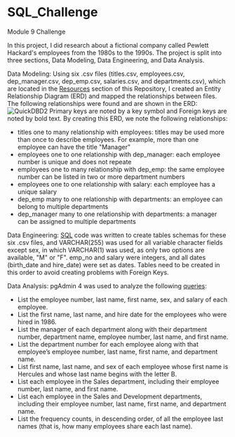 # SQL_Challenge
Module 9 Challenge

In this project, I did research about a fictional company called Pewlett Hackard's employees from the 1980s to the 1990s.  The project is split into three sections, Data Modeling, Data Engineering, and Data Analysis.

Data Modeling:
Using six .csv files (titles.csv, employees.csv, dep_manager.csv, dep_emp.csv, salaries.csv, and departments.csv), which are located in the [Resources](https://github.com/aliciahlavac/SQL_Challenge/tree/main/Resources) section of this Repository, I created an Entity Relationship Diagram (ERD) and mapped the relationships between files. The following relationships were found and are shown in the ERD:
![QuickDBD2](https://github.com/aliciahlavac/SQL_Challenge/assets/127240852/ea18771a-5796-4df6-8267-79f27af98ca2)
Primary keys are noted by a key symbol and Foreign keys are noted by bold text.
By creating this ERD, we note the following relationships:
* titles one to many relationship with employees: titles may be used more than once to describe employees. For example, more than one employee can have the title "Manager"
* employees one to one relationship with dep_manager: each employee number is unique and does not repeate
* employees one to many relationship with dep_emp: the same employee number can be listed in two or more department numbers
* employees one to one relationship with salary: each employee has a unique salary
* dep_emp many to one relationship with departments: an employee can belong to multiple departments
* dep_manager many to one relationship with departments: a manager can be assigned to multiple departments

Data Engineering:
[SQL](https://github.com/aliciahlavac/SQL_Challenge/blob/main/EmployeeSQL/Table%20Schema%20SQL.sql) code was written to create tables schemas for these six .csv files, and VARCHAR(255) was used for all variable character fields except sex, in which VARCHAR(1) was used, as only two options are available, "M" or "F".  emp_no and salary were integers, and all dates (birth_date and hire_date) were set as dates.  Tables need to be created in this order to avoid creating problems with Foreign Keys.  

Data Analysis:
pgAdmin 4 was used to analyze the following [queries](https://github.com/aliciahlavac/SQL_Challenge/blob/main/EmployeeSQL/Employee_Data_Analysis.sql):
* List the employee number, last name, first name, sex, and salary of each employee.
* List the first name, last name, and hire date for the employees who were hired in 1986.
* List the manager of each department along with their department number, department name, employee number, last name, and first name.
* List the department number for each employee along with that employee’s employee number, last name, first name, and department name.
* List first name, last name, and sex of each employee whose first name is Hercules and whose last name begins with the letter B.
* List each employee in the Sales department, including their employee number, last name, and first name.
* List each employee in the Sales and Development departments, including their employee number, last name, first name, and department name.
* List the frequency counts, in descending order, of all the employee last names (that is, how many employees share each last name).
